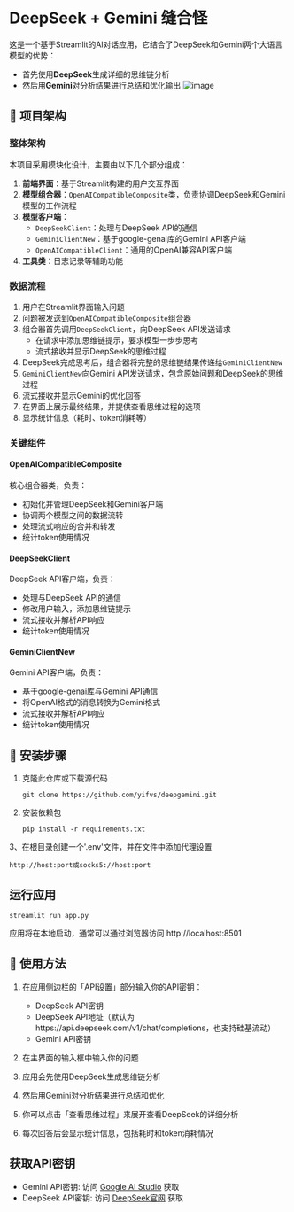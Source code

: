 # DeepSeek + Gemini 缝合怪

这是一个基于Streamlit的AI对话应用，它结合了DeepSeek和Gemini两个大语言模型的优势：

- 首先使用**DeepSeek**生成详细的思维链分析
- 然后用**Gemini**对分析结果进行总结和优化输出
  ![image](https://github.com/user-attachments/assets/c97080dc-b2e7-4988-9d19-b2ed13e8214e)


## 📖 项目架构

### 整体架构

本项目采用模块化设计，主要由以下几个部分组成：

1. **前端界面**：基于Streamlit构建的用户交互界面
2. **模型组合器**：`OpenAICompatibleComposite`类，负责协调DeepSeek和Gemini模型的工作流程
3. **模型客户端**：
   - `DeepSeekClient`：处理与DeepSeek API的通信
   - `GeminiClientNew`：基于google-genai库的Gemini API客户端
   - `OpenAICompatibleClient`：通用的OpenAI兼容API客户端
4. **工具类**：日志记录等辅助功能

### 数据流程

1. 用户在Streamlit界面输入问题
2. 问题被发送到`OpenAICompatibleComposite`组合器
3. 组合器首先调用`DeepSeekClient`，向DeepSeek API发送请求
   - 在请求中添加思维链提示，要求模型一步步思考
   - 流式接收并显示DeepSeek的思维过程
4. DeepSeek完成思考后，组合器将完整的思维链结果传递给`GeminiClientNew`
5. `GeminiClientNew`向Gemini API发送请求，包含原始问题和DeepSeek的思维过程
6. 流式接收并显示Gemini的优化回答
7. 在界面上展示最终结果，并提供查看思维过程的选项
8. 显示统计信息（耗时、token消耗等）

### 关键组件

#### OpenAICompatibleComposite

核心组合器类，负责：
- 初始化并管理DeepSeek和Gemini客户端
- 协调两个模型之间的数据流转
- 处理流式响应的合并和转发
- 统计token使用情况

#### DeepSeekClient

DeepSeek API客户端，负责：
- 处理与DeepSeek API的通信
- 修改用户输入，添加思维链提示
- 流式接收并解析API响应
- 统计token使用情况

#### GeminiClientNew

Gemini API客户端，负责：
- 基于google-genai库与Gemini API通信
- 将OpenAI格式的消息转换为Gemini格式
- 流式接收并解析API响应
- 统计token使用情况

## 🚀 安装步骤

1. 克隆此仓库或下载源代码
   ```
   git clone https://github.com/yifvs/deepgemini.git
   ```

2. 安装依赖包
   ```
   pip install -r requirements.txt
   ```
3、在根目录创建一个'.env'文件，并在文件中添加代理设置
   ```
   http://host:port或socks5://host:port
   ```

## 运行应用

```
streamlit run app.py
```

应用将在本地启动，通常可以通过浏览器访问 http://localhost:8501

## 🎯 使用方法

1. 在应用侧边栏的「API设置」部分输入你的API密钥：
   - DeepSeek API密钥
   - DeepSeek API地址（默认为https://api.deepseek.com/v1/chat/completions，也支持硅基流动）
   - Gemini API密钥

2. 在主界面的输入框中输入你的问题

3. 应用会先使用DeepSeek生成思维链分析

4. 然后用Gemini对分析结果进行总结和优化

5. 你可以点击「查看思维过程」来展开查看DeepSeek的详细分析

6. 每次回答后会显示统计信息，包括耗时和token消耗情况

## 获取API密钥

- Gemini API密钥: 访问 [Google AI Studio](https://makersuite.google.com/app/apikey) 获取
- DeepSeek API密钥: 访问 [DeepSeek官网](https://platform.deepseek.com/) 获取
